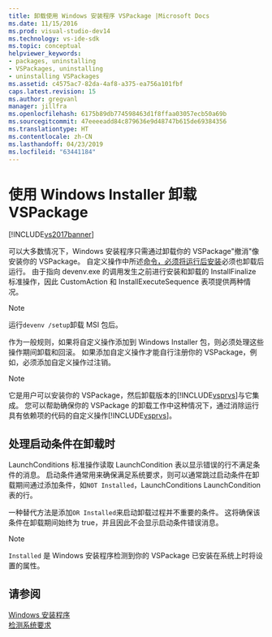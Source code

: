 ```yaml
---
title: 卸载使用 Windows 安装程序 VSPackage |Microsoft Docs
ms.date: 11/15/2016
ms.prod: visual-studio-dev14
ms.technology: vs-ide-sdk
ms.topic: conceptual
helpviewer_keywords:
- packages, uninstalling
- VSPackages, uninstalling
- uninstalling VSPackages
ms.assetid: c4575ac7-82da-4af8-a375-ea756a101fbf
caps.latest.revision: 15
ms.author: gregvanl
manager: jillfra
ms.openlocfilehash: 6175b89db774598463d1f8ffaa03057ecb50a69b
ms.sourcegitcommit: 47eeeeadd84c879636e9d48747b615de69384356
ms.translationtype: HT
ms.contentlocale: zh-CN
ms.lasthandoff: 04/23/2019
ms.locfileid: "63441184"
---
```

# <a name="uninstalling-a-vspackage-with-windows-installer"></a>使用 Windows Installer 卸载 VSPackage
[!INCLUDE[vs2017banner](../../includes/vs2017banner.md)]

可以大多数情况下，Windows 安装程序只需通过卸载你的 VSPackage"撤消"像安装你的 VSPackage。 自定义操作中所述[命令，必须将运行后安装](../../extensibility/internals/commands-that-must-be-run-after-installation.md)必须也卸载后运行。 由于指向 devenv.exe 的调用发生之前进行安装和卸载的 InstallFinalize 标准操作，因此 CustomAction 和 InstallExecuteSequence 表项提供两种情况。  
  
> [!NOTE]
> 运行`devenv /setup`卸载 MSI 包后。  
  
 作为一般规则，如果将自定义操作添加到 Windows Installer 包，则必须处理这些操作期间卸载和回滚。 如果添加自定义操作才能自行注册你的 VSPackage，例如，必须添加自定义操作过注销。  
  
> [!NOTE]
> 它是用户可以安装你的 VSPackage，然后卸载版本的[!INCLUDE[vsprvs](../../includes/vsprvs-md.md)]与它集成。 您可以帮助确保你的 VSPackage 的卸载工作中这种情况下，通过消除运行具有依赖项的代码的自定义操作[!INCLUDE[vsprvs](../../includes/vsprvs-md.md)]。  
  
## <a name="handling-launch-conditions-at-uninstall-time"></a>处理启动条件在卸载时  
 LaunchConditions 标准操作读取 LaunchCondition 表以显示错误的行不满足条件的消息。 启动条件通常用来确保满足系统要求，则可以通常跳过启动条件在卸载期间通过添加条件，如`NOT Installed`，LaunchConditions LaunchCondition 表的行。  
  
 一种替代方法是添加`OR Installed`来启动卸载过程并不重要的条件。 这将确保该条件在卸载期间始终为 true，并且因此不会显示启动条件错误消息。  
  
> [!NOTE]
> `Installed` 是 Windows 安装程序检测到你的 VSPackage 已安装在系统上时将设置的属性。  
  
## <a name="see-also"></a>请参阅  
 [Windows 安装程序](http://msdn.microsoft.com/187d8965-c79d-4ecb-8689-10930fa8b3b5)   
 [检测系统要求](../../extensibility/internals/detecting-system-requirements.md)
